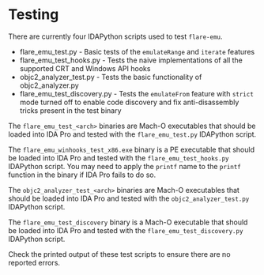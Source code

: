 # Testing

There are currently four IDAPython scripts used to test `flare-emu`.

* flare_emu_test.py - Basic tests of the `emulateRange` and `iterate` features
* flare_emu_test_hooks.py - Tests the naive implementations of all the supported CRT and Windows API hooks
* objc2_analyzer_test.py - Tests the basic functionality of objc2_analyzer.py
* flare_emu_test_discovery.py - Tests the `emulateFrom` feature with `strict` mode turned off to enable code discovery and fix anti-disassembly tricks present in the test binary

The `flare_emu_test_<arch>` binaries are Mach-O executables that should be loaded into IDA Pro and tested with the `flare_emu_test.py` IDAPython script.

The `flare_emu_winhooks_test_x86.exe` binary is a PE executable that should be loaded into IDA Pro and tested with the `flare_emu_test_hooks.py` IDAPython script. You may need to apply the `printf` name to the `printf` function in the binary if IDA Pro fails to do so.

The `objc2_analyzer_test_<arch>` binaries are Mach-O executables that should be loaded into IDA Pro and tested with the `objc2_analyzer_test.py` IDAPython script.

The `flare_emu_test_discovery` binary is a Mach-O executable that should be loaded into IDA Pro and tested with the `flare_emu_test_discovery.py` IDAPython script.

Check the printed output of these test scripts to ensure there are no reported errors.
